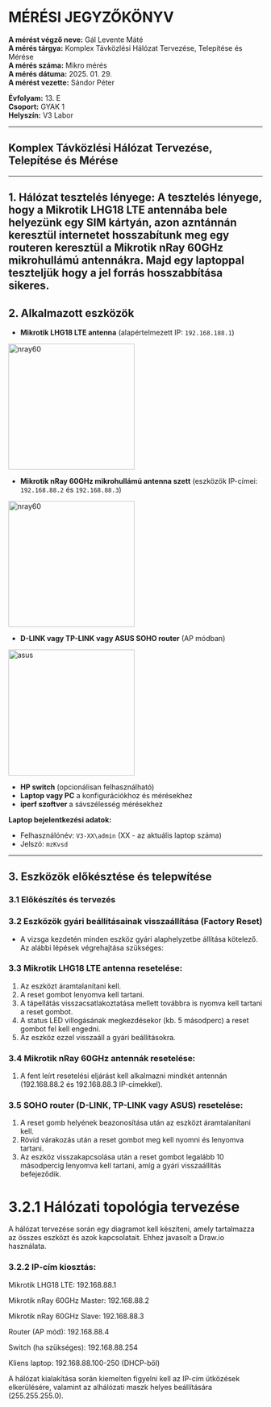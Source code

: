 # MÉRÉSI JEGYZŐKÖNYV

**A mérést végző neve:** Gál Levente Máté  
**A mérés tárgya:** Komplex Távközlési Hálózat Tervezése, Telepítése és Mérése  
**A mérés száma:** Mikro mérés  
**A mérés dátuma:** 2025. 01. 29.  
**A mérést vezette:** Sándor Péter  

**Évfolyam:** 13. E  
**Csoport:** GYAK 1  
**Helyszín:** V3 Labor  

---

## Komplex Távközlési Hálózat Tervezése, Telepítése és Mérése

---

## 1. Hálózat tesztelés lényege: A tesztelés lényege, hogy a **Mikrotik LHG18 LTE antennába** bele helyezünk egy **SIM** kártyán, azon azntánnán keresztül internetet hosszabítunk meg egy routeren keresztül a **Mikrotik nRay 60GHz mikrohullámú antennákra**. Majd egy laptoppal teszteljük hogy a jel forrás hosszabbítása sikeres.

## 2. Alkalmazott eszközök

- **Mikrotik LHG18 LTE antenna** (alapértelmezett IP: `192.168.188.1`)

<img src="https://github.com/user-attachments/assets/3415919b-850d-4f92-bef9-1d0ceaee6b54" alt="nray60" style="width:250px;"/>

- **Mikrotik nRay 60GHz mikrohullámú antenna szett** (eszközök IP-címei: `192.168.88.2` és `192.168.88.3`)   

<img src="https://github.com/user-attachments/assets/a18697ea-6d66-4376-b491-c55dc37fadfb" alt="nray60" style="width:250px;"/>  

- **D-LINK vagy TP-LINK vagy ASUS SOHO router** (AP módban)

<img src="https://github.com/user-attachments/assets/9f853286-1b82-49cf-9312-1420ff7472b2" alt="asus" style="width:250px;"/>  

- **HP switch** (opcionálisan felhasználható)
- **Laptop vagy PC** a konfigurációkhoz és mérésekhez
- **iperf szoftver** a sávszélesség mérésekhez

**Laptop bejelentkezési adatok:**  
- Felhasználónév: `V3-XX\admin` (XX - az aktuális laptop száma)  
- Jelszó: `mzKvsd`  

---

## 3. Eszközök előkésztése és telepwítése

### 3.1 Előkészítés és tervezés

### 3.2 Eszközök gyári beállításainak visszaállítása (Factory Reset)

- A vizsga kezdetén minden eszköz gyári alaphelyzetbe állítása kötelező. Az alábbi lépések végrehajtása szükséges:

### 3.3 Mikrotik LHG18 LTE antenna resetelése:

1. Az eszközt áramtalanítani kell.
2. A reset gombot lenyomva kell tartani.
3. A tápellátás visszacsatlakoztatása mellett továbbra is nyomva kell tartani a reset gombot.
4. A status LED villogásának megkezdésekor (kb. 5 másodperc) a reset gombot fel kell engedni.
5. Az eszköz ezzel visszaáll a gyári beállításokra.

### 3.4 Mikrotik nRay 60GHz antennák resetelése:

1. A fent leírt resetelési eljárást kell alkalmazni mindkét antennán (192.168.88.2 és 192.168.88.3 IP-címekkel).

### 3.5 SOHO router (D-LINK, TP-LINK vagy ASUS) resetelése:

1. A reset gomb helyének beazonosítása után az eszközt áramtalanítani kell.
2. Rövid várakozás után a reset gombot meg kell nyomni és lenyomva tartani.
3. Az eszköz visszakapcsolása után a reset gombot legalább 10 másodpercig lenyomva kell tartani, amíg a gyári visszaállítás befejeződik.

# 3.2.1 Hálózati topológia tervezése

A hálózat tervezése során egy diagramot kell készíteni, amely tartalmazza az összes eszközt és azok kapcsolatait. Ehhez javasolt a Draw.io használata.

### 3.2.2 IP-cím kiosztás:

Mikrotik LHG18 LTE: 192.168.88.1

Mikrotik nRay 60GHz Master: 192.168.88.2

Mikrotik nRay 60GHz Slave: 192.168.88.3

Router (AP mód): 192.168.88.4

Switch (ha szükséges): 192.168.88.254

Kliens laptop: 192.168.88.100-250 (DHCP-ből)

A hálózat kialakítása során kiemelten figyelni kell az IP-cím ütközések elkerülésére, valamint az alhálózati maszk helyes beállítására (255.255.255.0).
